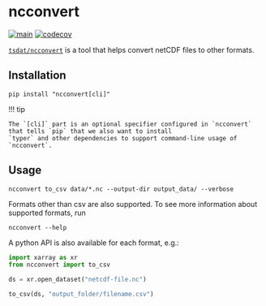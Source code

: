 # ncconvert

[![main](https://github.com/tsdat/ncconvert/actions/workflows/pytest.yml/badge.svg)](https://github.com/tsdat/ncconvert/actions/workflows/pytest.yml)
[![codecov](https://codecov.io/gh/tsdat/ncconvert/graph/badge.svg?token=39J7Q6G1N8)](https://codecov.io/gh/tsdat/ncconvert)

[`tsdat/ncconvert`](https://github.com/tsdat/ncconvert) is a tool that helps convert netCDF files to other formats.

## Installation

```shell
pip install "ncconvert[cli]"
```

!!! tip

    The `[cli]` part is an optional specifier configured in `ncconvert` that tells `pip` that we also want to install
    `typer` and other dependencies to support command-line usage of `ncconvert`.

## Usage

```shell
ncconvert to_csv data/*.nc --output-dir output_data/ --verbose
```

Formats other than csv are also supported. To see more information about supported formats, run

```shell
ncconvert --help
```

A python API is also available for each format, e.g.:

```python
import xarray as xr
from ncconvert import to_csv

ds = xr.open_dataset("netcdf-file.nc")

to_csv(ds, "output_folder/filename.csv")
```

